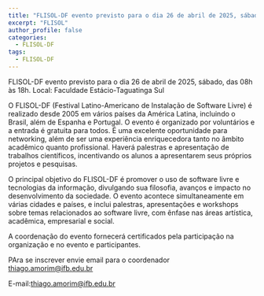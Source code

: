 ```yaml
---
title: "FLISOL-DF evento previsto para o dia 26 de abril de 2025, sábado, das 08h às 18h"
excerpt: "FLISOL"
author_profile: false
categories:
  - FLISOL-DF
tags:
  - FLISOL-DF
---
```

FLISOL-DF evento previsto para o dia 26 de abril de 2025, sábado, das 08h às 18h.
Local:  Faculdade Estácio-Taguatinga Sul

O FLISOL-DF (Festival Latino-Americano de Instalação de Software Livre) é realizado desde 2005 em vários países da 
América Latina, incluindo o Brasil, além de Espanha e Portugal. O evento é organizado por voluntários e a entrada 
é gratuita para todos. É uma excelente oportunidade para networking, além de ser uma experiência enriquecedora tanto 
no âmbito acadêmico quanto profissional. Haverá palestras e apresentação de trabalhos científicos, incentivando os 
alunos a apresentarem seus próprios projetos e pesquisas.

O principal objetivo do FLISOL-DF é promover o uso de software livre e tecnologias da informação, divulgando sua 
filosofia, avanços e impacto no desenvolvimento da sociedade. O evento acontece simultaneamente em várias cidades e 
países, e inclui palestras, apresentações e workshops sobre temas relacionados ao software livre, com ênfase nas áreas 
artística, acadêmica, empresarial e social.

A coordenação do evento fornecerá certificados pela participação na organização e no evento e participantes.

PAra se inscrever envie email para o coordenador thiago.amorim@ifb.edu.br

E-mail:thiago.amorim@ifb.edu.br 
